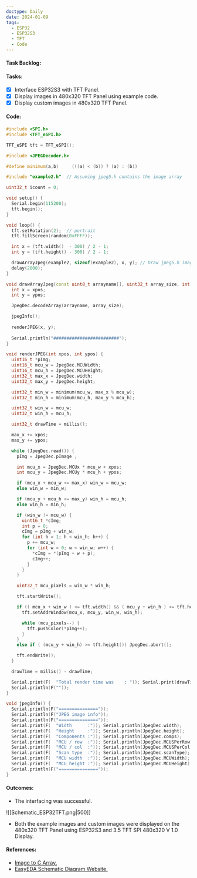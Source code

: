```yaml
---
doctype: Daily
date: 2024-01-09
tags:
  - ESP32
  - ESP32S3
  - TFT
  - Code
---
```

#### Task Backlog:


#### Tasks:

- [x] Interface ESP32S3 with TFT Panel.
- [x] Display images in 480x320 TFT Panel using example code.
- [x] Display custom images in 480x320 TFT Panel.
#### Code:

``` cpp
#include <SPI.h>
#include <TFT_eSPI.h>

TFT_eSPI tft = TFT_eSPI();

#include <JPEGDecoder.h>

#define minimum(a,b)     (((a) < (b)) ? (a) : (b))

#include "example2.h"  // Assuming jpeg5.h contains the image array

uint32_t icount = 0;

void setup() {
  Serial.begin(115200);
  tft.begin();
}

void loop() {
  tft.setRotation(2);  // portrait
  tft.fillScreen(random(0xFFFF));

  int x = (tft.width()  - 300) / 2 - 1;
  int y = (tft.height() - 300) / 2 - 1;

  drawArrayJpeg(example2, sizeof(example2), x, y); // Draw jpeg5.h image stored in memory at x,y
  delay(2000);
}

void drawArrayJpeg(const uint8_t arrayname[], uint32_t array_size, int xpos, int ypos) {
  int x = xpos;
  int y = ypos;

  JpegDec.decodeArray(arrayname, array_size);

  jpegInfo();
  
  renderJPEG(x, y);
  
  Serial.println("#########################");
}

void renderJPEG(int xpos, int ypos) {
  uint16_t *pImg;
  uint16_t mcu_w = JpegDec.MCUWidth;
  uint16_t mcu_h = JpegDec.MCUHeight;
  uint32_t max_x = JpegDec.width;
  uint32_t max_y = JpegDec.height;

  uint32_t min_w = minimum(mcu_w, max_x % mcu_w);
  uint32_t min_h = minimum(mcu_h, max_y % mcu_h);

  uint32_t win_w = mcu_w;
  uint32_t win_h = mcu_h;

  uint32_t drawTime = millis();

  max_x += xpos;
  max_y += ypos;

  while (JpegDec.read()) {
    pImg = JpegDec.pImage ;

    int mcu_x = JpegDec.MCUx * mcu_w + xpos;
    int mcu_y = JpegDec.MCUy * mcu_h + ypos;

    if (mcu_x + mcu_w <= max_x) win_w = mcu_w;
    else win_w = min_w;

    if (mcu_y + mcu_h <= max_y) win_h = mcu_h;
    else win_h = min_h;

    if (win_w != mcu_w) {
      uint16_t *cImg;
      int p = 0;
      cImg = pImg + win_w;
      for (int h = 1; h < win_h; h++) {
        p += mcu_w;
        for (int w = 0; w < win_w; w++) {
          *cImg = *(pImg + w + p);
          cImg++;
        }
      }
    }

    uint32_t mcu_pixels = win_w * win_h;

    tft.startWrite();

    if (( mcu_x + win_w ) <= tft.width() && ( mcu_y + win_h ) <= tft.height()) {
      tft.setAddrWindow(mcu_x, mcu_y, win_w, win_h);

      while (mcu_pixels--) {
        tft.pushColor(*pImg++);
      }
    }
    else if ( (mcu_y + win_h) >= tft.height()) JpegDec.abort();

    tft.endWrite();
  }

  drawTime = millis() - drawTime;

  Serial.print(F(  "Total render time was    : ")); Serial.print(drawTime); Serial.println(F(" ms"));
  Serial.println(F(""));
}

void jpegInfo() {
  Serial.println(F("==============="));
  Serial.println(F("JPEG image info"));
  Serial.println(F("==============="));
  Serial.print(F(  "Width      :")); Serial.println(JpegDec.width);
  Serial.print(F(  "Height     :")); Serial.println(JpegDec.height);
  Serial.print(F(  "Components :")); Serial.println(JpegDec.comps);
  Serial.print(F(  "MCU / row  :")); Serial.println(JpegDec.MCUSPerRow);
  Serial.print(F(  "MCU / col  :")); Serial.println(JpegDec.MCUSPerCol);
  Serial.print(F(  "Scan type  :")); Serial.println(JpegDec.scanType);
  Serial.print(F(  "MCU width  :")); Serial.println(JpegDec.MCUWidth);
  Serial.print(F(  "MCU height :")); Serial.println(JpegDec.MCUHeight);
  Serial.println(F("==============="));
}

```
#### Outcomes:

- The interfacing was successful.

![[Schematic_ESP32TFT.png|500]]

- Both the example images and custom images were displayed on the 480x320 TFT Panel using ESP32S3 and 3.5 TFT SPI 480x320 V 1.0 Display.
#### References:

- [Image to C Array.](https://notisrac.github.io/FileToCArray/)
- [EasyEDA Schematic Diagram Website.](https://easyeda.com/)
